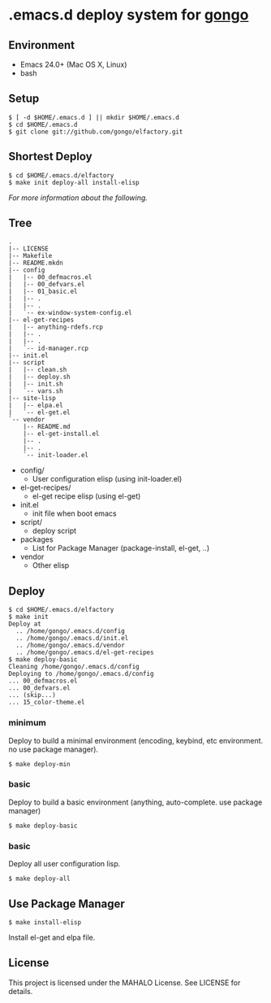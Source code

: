 # .emacs.d deploy system for [gongo](http://gongo.github.com/)

## Environment

- Emacs 24.0+ (Mac OS X, Linux)
- bash

## Setup

    $ [ -d $HOME/.emacs.d ] || mkdir $HOME/.emacs.d
    $ cd $HOME/.emacs.d
    $ git clone git://github.com/gongo/elfactory.git

## Shortest Deploy

    $ cd $HOME/.emacs.d/elfactory
    $ make init deploy-all install-elisp

*For more information about the following.*

## Tree

    .
    |-- LICENSE
    |-- Makefile
    |-- README.mkdn
    |-- config
    |   |-- 00_defmacros.el
    |   |-- 00_defvars.el
    |   |-- 01_basic.el
    |   |-- .
    |   |-- .
    |   `-- ex-window-system-config.el
    |-- el-get-recipes
    |   |-- anything-rdefs.rcp
    |   |-- .
    |   |-- .
    |   `-- id-manager.rcp
    |-- init.el
    |-- script
    |   |-- clean.sh
    |   |-- deploy.sh
    |   |-- init.sh
    |   `-- vars.sh
    |-- site-lisp
    |   |-- elpa.el
    |   `-- el-get.el
    `-- vendor
        |-- README.md
        |-- el-get-install.el
        |-- .
        |-- .
        `-- init-loader.el

- config/
    - User configuration elisp (using init-loader.el)
- el-get-recipes/
    - el-get recipe elisp (using el-get)
- init.el
    - init file when boot emacs
- script/
    - deploy script
- packages
    - List for Package Manager (package-install, el-get, ..)
- vendor
    - Other elisp

## Deploy

    $ cd $HOME/.emacs.d/elfactory
    $ make init
    Deploy at
      .. /home/gongo/.emacs.d/config
      .. /home/gongo/.emacs.d/init.el
      .. /home/gongo/.emacs.d/vendor
      .. /home/gongo/.emacs.d/el-get-recipes
    $ make deploy-basic
    Cleaning /home/gongo/.emacs.d/config
    Deploying to /home/gongo/.emacs.d/config
    ... 00_defmacros.el
    ... 00_defvars.el
    ... (skip...)
    ... 15_color-theme.el

### minimum

Deploy to build a minimal environment (encoding, keybind, etc environment. no use package manager).

    $ make deploy-min

### basic

Deploy to build a basic environment (anything, auto-complete. use package manager)

    $ make deploy-basic

### basic

Deploy all user configuration lisp.

    $ make deploy-all

## Use Package Manager

    $ make install-elisp

Install el-get and elpa file.

## License

This project is licensed under the MAHALO License. See LICENSE for details.
